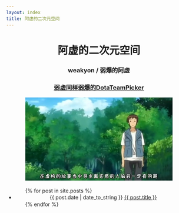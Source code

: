 ```yaml
---
layout: index
title: 阿虚的二次元空间
---
```


<center><h1 id="section"><strong>阿虚的二次元空间</strong></h1></center>

<center><h3 id="section">weakyon / 弱爆的阿虚</h3></center>

<center><h3 id="section"><a href="http://dota.weakyon.com">弱虚同样弱爆的DotaTeamPicker</a></h3></center>

<center><p><img src="log.jpg" alt="阿虚logo" /></p></center>

<ul>
　　{% for post in site.posts %}
	<center><li>{{ post.date | date_to_string }} <a href="{{ site.baseurl }}{{ post.url }}">{{ post.title }}</a></li></center>
　　{% endfor %}
</ul>

